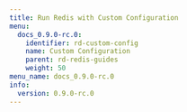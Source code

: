 ```yaml
---
title: Run Redis with Custom Configuration
menu:
  docs_0.9.0-rc.0:
    identifier: rd-custom-config
    name: Custom Configuration
    parent: rd-redis-guides
    weight: 50
menu_name: docs_0.9.0-rc.0
info:
  version: 0.9.0-rc.0
---
```


